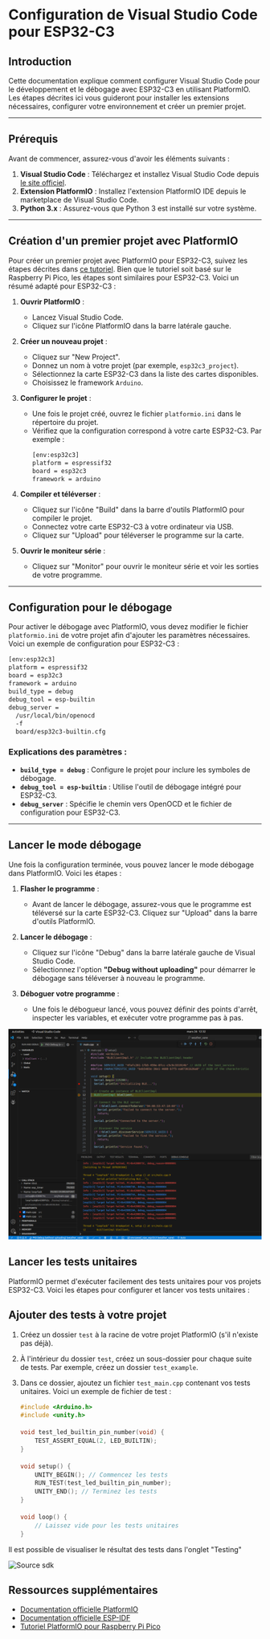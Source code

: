 # Configuration de Visual Studio Code pour ESP32-C3

## Introduction

Cette documentation explique comment configurer Visual Studio Code pour le développement et le débogage avec ESP32-C3 en utilisant PlatformIO. Les étapes décrites ici vous guideront pour installer les extensions nécessaires, configurer votre environnement et créer un premier projet.

---

## Prérequis

Avant de commencer, assurez-vous d'avoir les éléments suivants :

1. **Visual Studio Code** : Téléchargez et installez Visual Studio Code depuis [le site officiel](https://code.visualstudio.com/).
2. **Extension PlatformIO** : Installez l'extension PlatformIO IDE depuis le marketplace de Visual Studio Code.
3. **Python 3.x** : Assurez-vous que Python 3 est installé sur votre système.

---

## Création d'un premier projet avec PlatformIO

Pour créer un premier projet avec PlatformIO pour ESP32-C3, suivez les étapes décrites dans [ce tutoriel](https://tutoduino.fr/visual-studio-platformio-pico/). Bien que le tutoriel soit basé sur le Raspberry Pi Pico, les étapes sont similaires pour ESP32-C3. Voici un résumé adapté pour ESP32-C3 :

1. **Ouvrir PlatformIO** :
   - Lancez Visual Studio Code.
   - Cliquez sur l'icône PlatformIO dans la barre latérale gauche.

2. **Créer un nouveau projet** :
   - Cliquez sur "New Project".
   - Donnez un nom à votre projet (par exemple, `esp32c3_project`).
   - Sélectionnez la carte ESP32-C3 dans la liste des cartes disponibles.
   - Choisissez le framework `Arduino`.

3. **Configurer le projet** :
   - Une fois le projet créé, ouvrez le fichier `platformio.ini` dans le répertoire du projet.
   - Vérifiez que la configuration correspond à votre carte ESP32-C3. Par exemple :
     ```
     [env:esp32c3]
     platform = espressif32
     board = esp32c3
     framework = arduino
     ```

4. **Compiler et téléverser** :
   - Cliquez sur l'icône "Build" dans la barre d'outils PlatformIO pour compiler le projet.
   - Connectez votre carte ESP32-C3 à votre ordinateur via USB.
   - Cliquez sur "Upload" pour téléverser le programme sur la carte.

5. **Ouvrir le moniteur série** :
   - Cliquez sur "Monitor" pour ouvrir le moniteur série et voir les sorties de votre programme.

---

## Configuration pour le débogage

Pour activer le débogage avec PlatformIO, vous devez modifier le fichier `platformio.ini` de votre projet afin d'ajouter les paramètres nécessaires. Voici un exemple de configuration pour ESP32-C3 :

```
[env:esp32c3]
platform = espressif32
board = esp32c3
framework = arduino
build_type = debug
debug_tool = esp-builtin
debug_server =
  /usr/local/bin/openocd
  -f
  board/esp32c3-builtin.cfg
```

### Explications des paramètres :
- **`build_type = debug`** : Configure le projet pour inclure les symboles de débogage.
- **`debug_tool = esp-builtin`** : Utilise l'outil de débogage intégré pour ESP32-C3.
- **`debug_server`** : Spécifie le chemin vers OpenOCD et le fichier de configuration pour ESP32-C3.

---

## Lancer le mode débogage

Une fois la configuration terminée, vous pouvez lancer le mode débogage dans PlatformIO. Voici les étapes :

1. **Flasher le programme** :
   - Avant de lancer le débogage, assurez-vous que le programme est téléversé sur la carte ESP32-C3. Cliquez sur "Upload" dans la barre d'outils PlatformIO.

2. **Lancer le débogage** :
   - Cliquez sur l'icône "Debug" dans la barre latérale gauche de Visual Studio Code.
   - Sélectionnez l'option **"Debug without uploading"** pour démarrer le débogage sans téléverser à nouveau le programme.

3. **Déboguer votre programme** :
   - Une fois le débogueur lancé, vous pouvez définir des points d'arrêt, inspecter les variables, et exécuter votre programme pas à pas.


![Source sdk](../img/vscode_debug.png)

## Lancer les tests unitaires

PlatformIO permet d'exécuter facilement des tests unitaires pour vos projets ESP32-C3. Voici les étapes pour configurer et lancer vos tests unitaires :

## Ajouter des tests à votre projet

1. Créez un dossier `test` à la racine de votre projet PlatformIO (s'il n'existe pas déjà).
2. À l'intérieur du dossier `test`, créez un sous-dossier pour chaque suite de tests. Par exemple, créez un dossier `test_example`.
3. Dans ce dossier, ajoutez un fichier `test_main.cpp` contenant vos tests unitaires. Voici un exemple de fichier de test :

   ```cpp
   #include <Arduino.h>
   #include <unity.h>

   void test_led_builtin_pin_number(void) {
       TEST_ASSERT_EQUAL(2, LED_BUILTIN);
   }

   void setup() {
       UNITY_BEGIN(); // Commencez les tests
       RUN_TEST(test_led_builtin_pin_number);
       UNITY_END(); // Terminez les tests
   }

   void loop() {
       // Laissez vide pour les tests unitaires
   }

Il est possible de visualiser le résultat des tests dans l'onglet "Testing"

![Source sdk](../img/unit_test.png)

## Ressources supplémentaires

- [Documentation officielle PlatformIO](https://docs.platformio.org/)
- [Documentation officielle ESP-IDF](https://docs.espressif.com/projects/esp-idf/en/latest/esp32c3/index.html)
- [Tutoriel PlatformIO pour Raspberry Pi Pico](https://tutoduino.fr/visual-studio-platformio-pico/)